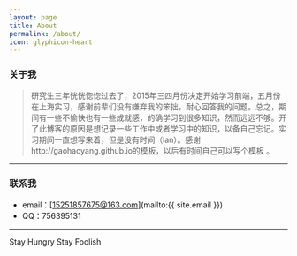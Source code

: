 ```yaml
---
layout: page
title: About
permalink: /about/
icon: glyphicon-heart
---
```


### 关于我

> 研究生三年恍恍惚惚过去了，2015年三四月份决定开始学习前端，五月份在上海实习，感谢前辈们没有嫌弃我的笨拙，耐心回答我的问题。总之，期间有一些不愉快也有一些成就感，的确学习到很多知识，然而远远不够。开了此博客的原因是想记录一些工作中或者学习中的知识，以备自己忘记。实习期间一直想写来着，但是没有时间（lan）。感谢http://gaohaoyang.github.io的模板，以后有时间自己可以写个模板 。

---

### 联系我

* email：[15251857675@163.com](mailto:{{ site.email }})
* QQ：756395131

---

Stay Hungry Stay Foolish
